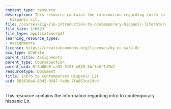 ```yaml
---
content_type: resource
description: This resource contains the information regarding intro to contemporary
  hispanic Lit.
file: /courses/21g-716-introduction-to-contemporary-hispanic-literature-spring-2005/503610a493d29547fa0e7fa853ce19cd_MIT21G_716S05_mar_gai_que.pdf
file_size: 116623
file_type: application/pdf
learning_resource_types:
- Assignments
license: https://creativecommons.org/licenses/by-nc-sa/4.0/
ocw_type: OCWFile
parent_title: Assignments
parent_type: CourseSection
parent_uid: 0f7a06e8-ca91-215f-e849-5bf3e6f7d7b2
resourcetype: Document
title: Intro to Contemporary Hispanic Lit.
uid: 503610a4-93d2-9547-fa0e-7fa853ce19cd
---
```

This resource contains the information regarding intro to contemporary hispanic Lit.